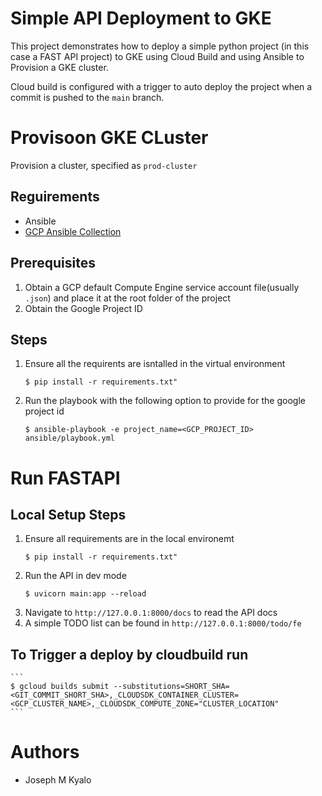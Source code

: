 # Simple API Deployment to GKE
This project demonstrates how to deploy a simple python project (in this case a FAST API project) to GKE using Cloud Build and using Ansible to Provision a GKE cluster.

Cloud build is configured with a trigger to auto deploy the project when a commit is pushed to the `main` branch.

# Provisoon GKE CLuster

Provision a cluster, specified as `prod-cluster`

## Reguirements
- Ansible
- [GCP Ansible Collection](https://galaxy.ansible.com/google/cloud?extIdCarryOver=true&sc_cid=701f2000001OH7YAAW)

## Prerequisites
1. Obtain a GCP default Compute Engine service account file(usually `.json`) and place it at the root folder of the project
2. Obtain the Google Project ID

## Steps

1. Ensure all the requirents are isntalled in the virtual environment
    ```
    $ pip install -r requirements.txt"
    ```
2. Run the playbook with the following option to provide for the google project id
    ```
    $ ansible-playbook -e project_name=<GCP_PROJECT_ID> ansible/playbook.yml
    ```

# Run FASTAPI

## Local Setup Steps

1. Ensure all requirements are in the local environemt
    ```
    $ pip install -r requirements.txt"
    ```
2. Run the API in dev mode
    ```
    $ uvicorn main:app --reload
    ```
3. Navigate to `http://127.0.0.1:8000/docs` to read the API docs
4. A simple TODO list can be found in `http://127.0.0.1:8000/todo/fe`

## To Trigger a deploy by cloudbuild run

    ```
    $ gcloud builds submit --substitutions=SHORT_SHA=<GIT_COMMIT_SHORT_SHA>,_CLOUDSDK_CONTAINER_CLUSTER=<GCP_CLUSTER_NAME>,_CLOUDSDK_COMPUTE_ZONE="CLUSTER_LOCATION"
    ```


# Authors
- Joseph M Kyalo